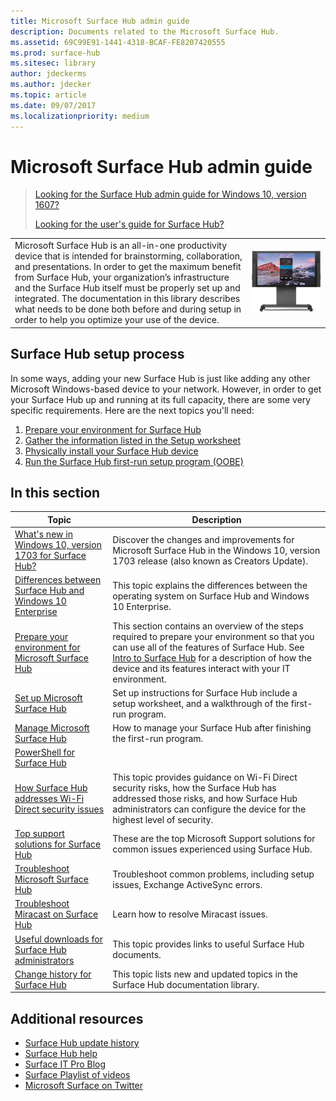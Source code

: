 ```yaml
---
title: Microsoft Surface Hub admin guide
description: Documents related to the Microsoft Surface Hub.
ms.assetid: 69C99E91-1441-4318-BCAF-FE8207420555
ms.prod: surface-hub
ms.sitesec: library
author: jdeckerms
ms.author: jdecker
ms.topic: article
ms.date: 09/07/2017
ms.localizationpriority: medium
---
```


# Microsoft Surface Hub admin guide

> [Looking for the Surface Hub admin guide for Windows 10, version 1607?](https://download.microsoft.com/download/7/2/5/7252051B-7E97-4781-B5DF-58D4B1A4BB88/surface-hub-admin-guide-1607.pdf)
> 
> [Looking for the user's guide for Surface Hub?](https://download.microsoft.com/download/3/6/B/36B6331E-0C63-4E71-A05D-EE88D05081F8/surface-hub-user-guide-en-us.pdf)


<table><tr><td style="border: 0px;width: 75%;valign= top">Microsoft Surface Hub is an all-in-one productivity device that is intended for brainstorming, collaboration, and presentations. In order to get the maximum benefit from Surface Hub, your organization’s infrastructure and the Surface Hub itself must be properly set up and integrated. The documentation in this library describes what needs to be done both before and during setup in order to help you optimize your use of the device.</td><td align="left" style="border: 0px"><img src="images/surfacehub.png" alt="image of a Surface Hub"/> </td></tr></table>


## Surface Hub setup process

In some ways, adding your new Surface Hub is just like adding any other Microsoft Windows-based device to your network. However, in order to get your Surface Hub up and running at its full capacity, there are some very specific requirements. Here are the next topics you'll need:

1. [Prepare your environment for Surface Hub](prepare-your-environment-for-surface-hub.md)
2. [Gather the information listed in the Setup worksheet](setup-worksheet-surface-hub.md)
2. [Physically install your Surface Hub device](physically-install-your-surface-hub-device.md)
3. [Run the Surface Hub first-run setup program (OOBE)](first-run-program-surface-hub.md)



## In this section

|                                                           Topic                                                           |                                                                                                                                       Description                                                                                                                                       |
|---------------------------------------------------------------------------------------------------------------------------|-----------------------------------------------------------------------------------------------------------------------------------------------------------------------------------------------------------------------------------------------------------------------------------------|
|                  [What's new in Windows 10, version 1703 for Surface Hub?](surfacehub-whats-new-1703.md)                  |                                                                        Discover the changes and improvements for Microsoft Surface Hub in the Windows 10, version 1703 release (also known as Creators Update).                                                                         |
| [Differences between Surface Hub and Windows 10 Enterprise](differences-between-surface-hub-and-windows-10-enterprise.md) |                                                                                       This topic explains the differences between the operating system on Surface Hub and Windows 10 Enterprise.                                                                                        |
|             [Prepare your environment for Microsoft Surface Hub](prepare-your-environment-for-surface-hub.md)             | This section contains an overview of the steps required to prepare your environment so that you can use all of the features of Surface Hub. See [Intro to Surface Hub](intro-to-surface-hub.md) for a description of how the device and its features interact with your IT environment. |
|                                [Set up Microsoft Surface Hub](set-up-your-surface-hub.md)                                 |                                                                                       Set up instructions for Surface Hub include a setup worksheet, and a walkthrough of the first-run program.                                                                                        |
|                                   [Manage Microsoft Surface Hub](manage-surface-hub.md)                                   |                                                                                                          How to manage your Surface Hub after finishing the first-run program.                                                                                                          |
|                      [PowerShell for Surface Hub](appendix-a-powershell-scripts-for-surface-hub.md)                       |                                                                                                                                                                                                                                                                                         |
|                   [How Surface Hub addresses Wi-Fi Direct security issues](surface-hub-wifi-direct.md)                    |                                       This topic provides guidance on Wi-Fi Direct security risks, how the Surface Hub has addressed those risks, and how Surface Hub administrators can configure the device for the highest level of security.                                        |
|                         [Top support solutions for Surface Hub](support-solutions-surface-hub.md)                         |                                                                                             These are the top Microsoft Support solutions for common issues experienced using Surface Hub.                                                                                              |
|                             [Troubleshoot Microsoft Surface Hub](troubleshoot-surface-hub.md)                             |                                                                                                    Troubleshoot common problems, including setup issues, Exchange ActiveSync errors.                                                                                                    |
|                            [Troubleshoot Miracast on Surface Hub](miracast-troubleshooting.md)                            |                                                                                                                          Learn how to resolve Miracast issues.                                                                                                                          |
|                        [Useful downloads for Surface Hub administrators](surface-hub-downloads.md)                        |                                                                                                               This topic provides links to useful Surface Hub documents.                                                                                                                |
|                              [Change history for Surface Hub](change-history-surface-hub.md)                              |                                                                                                    This topic lists new and updated topics in the Surface Hub documentation library.                                                                                                    |

## Additional resources

- [Surface Hub update history](https://support.microsoft.com/help/4037666/surface-surface-hub-update-history)
- [Surface Hub help](https://support.microsoft.com/hub/4343507/surface-hub-help)
- [Surface IT Pro Blog](https://blogs.technet.microsoft.com/surface/)
- [Surface Playlist of videos](https://www.youtube.com/playlist?list=PLXtHYVsvn_b__1Baibdu4elN4SoF3JTBZ)
- [Microsoft Surface on Twitter](https://twitter.com/surface)

